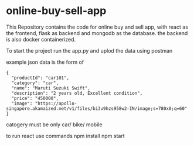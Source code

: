 # online-buy-sell-app

This Repository contains the code for online buy and sell app, with react as the frontend, flask as backend and mongodb as the database. the backend is also docker containerized.

To start the project run the app.py and uplod the data using postman 

example json data is the form of 


    {
      "productId": "car101",
      "category": "car",
      "name": "Maruti Suzuki Swift",
      "description": "2 years old, Excellent condition",
      "price": "450000",
      "image": "https://apollo-singapore.akamaized.net/v1/files/bi3u9hzs958w2-IN/image;s=780x0;q=60"
    }

catogery must be only car/ bike/ mobile

to run react 
use commands 
npm install
npm start